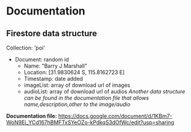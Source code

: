 
# Documentation

## Firestore data structure
Collection: 'poi'
- Document: random id
    - Name: "Barry J Marshall"
    - Location: [31.9830624 S, 115.8162723 E]
    - Timestamp: date added
    - imageList: array of download url of images
    - audioList: array of download url of audios
*Another data structure can be found in the documentation file that allows name,description,other to the image/audio*

**Documentation file:**
https://docs.google.com/document/d/1KBm7-WoN9Ej_YCd167hBMFTxSYeOZo-kPdkqS3dOfWc/edit?usp=sharing